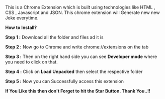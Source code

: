 This is a Chrome Extension which is built using technologies like HTML , CSS , Javascript and JSON. This chrome extension will Generate new new Joke everytime.

**How to Install?**

**Step 1 :** Download all the folder and files ad it is

**Step 2 :** Now go to Chrome and write chrome://extensions on the tab

**Step 3 :** Then on the right hand side you can see **Developer mode** where you need to click on that.

**Step 4 :** Click on **Load Unpacked** then select the respective folder

**Step 5 :** Now you can Successfully access this extension

**If You Like this then don't Forget to hit the Star Button. Thank You..!!**
